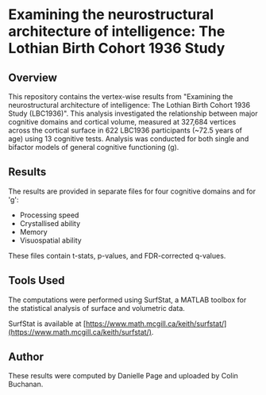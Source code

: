 # Examining the neurostructural architecture of intelligence: The Lothian Birth Cohort 1936 Study

## Overview
This repository contains the vertex-wise results from "Examining the neurostructural architecture of intelligence: The Lothian Birth Cohort 1936 Study (LBC1936)". This analysis investigated the relationship between major cognitive domains and cortical volume, measured at 327,684 vertices across the cortical surface in 622 LBC1936 participants (~72.5 years of age) using 13 cognitive tests. Analysis was conducted for both single and bifactor models of general cognitive functioning (g).

## Results
The results are provided in separate files for four cognitive domains and for 'g':
- Processing speed
- Crystallised ability
- Memory
- Visuospatial ability

These files contain t-stats, p-values, and FDR-corrected q-values. 

## Tools Used
The computations were performed using SurfStat, a MATLAB toolbox for the statistical analysis of surface and volumetric data.

SurfStat is available at [https://www.math.mcgill.ca/keith/surfstat/](https://www.math.mcgill.ca/keith/surfstat/).

## Author
These results were computed by Danielle Page and uploaded by Colin Buchanan.

